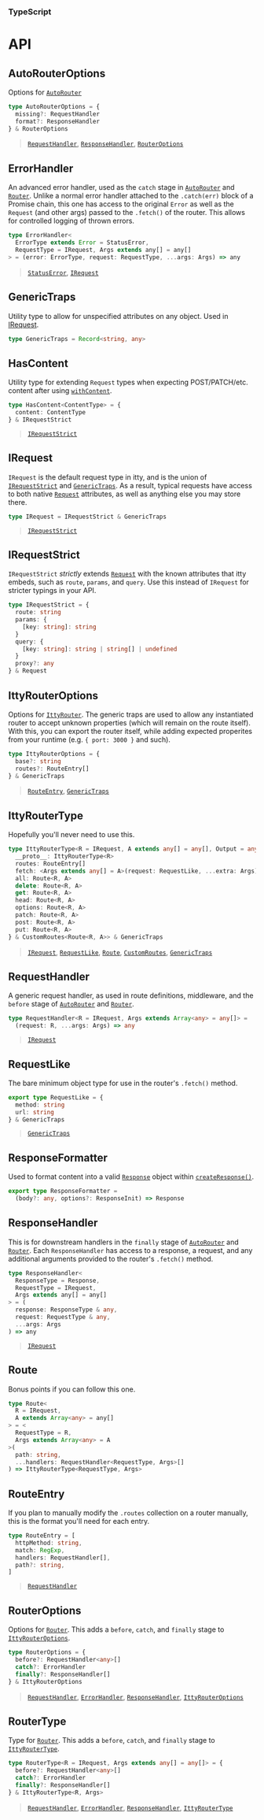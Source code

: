 ### TypeScript
# API

## AutoRouterOptions
Options for [`AutoRouter`](/itty-router/routers/autorouter)

```ts
type AutoRouterOptions = {
  missing?: RequestHandler
  format?: ResponseHandler
} & RouterOptions
```
> [`RequestHandler`](#requesthandler), [`ResponseHandler`](#responsehandler), [`RouterOptions`](#routeroptions)

<!-- ## CustomRoutes -->
<!-- ## ErrorFormatter -->

## ErrorHandler
An advanced error handler, used as the `catch` stage in [`AutoRouter`](/itty-router/routers/autorouter) and [`Router`](/itty-router/routersrouter).  Unlike a normal error handler attached to the `.catch(err)` block of a Promise chain, this one has access to the original `Error` as well as the `Request` (and other args) passed to the `.fetch()` of the router.  This allows for controlled logging of thrown errors.

```ts
type ErrorHandler<
  ErrorType extends Error = StatusError,
  RequestType = IRequest, Args extends any[] = any[]
> = (error: ErrorType, request: RequestType, ...args: Args) => any
```
> [`StatusError`](#statuserror), [`IRequest`](#irequest)

## GenericTraps <Badge type="info" text="internal" />
Utility type to allow for unspecified attributes on any object.  Used in [IRequest](#irequest).
```ts
type GenericTraps = Record<string, any>
```

## HasContent
Utility type for extending `Request` types when expecting POST/PATCH/etc. content after using [`withContent`](/itty-router/middleware/withcontent).
```ts
type HasContent<ContentType> = {
  content: ContentType
} & IRequestStrict
```
> [`IRequestStrict`](#irequeststrict)

## IRequest
`IRequest` is the default request type in itty, and is the union of [`IRequestStrict`](#irequeststrict) and [`GenericTraps`](#generictraps).  As a result, typical requests have access to both native [`Request`](https://developer.mozilla.org/en-US/docs/Web/API/Request) attributes, as well as anything else you may store there.
```ts
type IRequest = IRequestStrict & GenericTraps
```
> [`IRequestStrict`](#irequeststrict)

## IRequestStrict
`IRequestStrict` *strictly* extends [`Request`](https://developer.mozilla.org/en-US/docs/Web/API/Request) with the known attributes that itty embeds, such as `route`, `params`, and `query`.  Use this instead of `IRequest` for stricter typings in your API.
```ts
type IRequestStrict = {
  route: string
  params: {
    [key: string]: string
  }
  query: {
    [key: string]: string | string[] | undefined
  }
  proxy?: any
} & Request
```

## IttyRouterOptions
Options for [`IttyRouter`](/itty-router/routers/ittyrouter).  The generic traps are used to allow any instantiated router to accept unknown properties (which will remain on the route itself).  With this, you can export the router itself, while adding expected properites from your runtime (e.g. `{ port: 3000 }` and such).
```ts
type IttyRouterOptions = {
  base?: string
  routes?: RouteEntry[]
} & GenericTraps
```
> [`RouteEntry`](#routeentry), [`GenericTraps`](#generictraps)

## IttyRouterType <Badge type="info" text="internal" />
Hopefully you'll never need to use this.
```ts
type IttyRouterType<R = IRequest, A extends any[] = any[], Output = any> = {
  __proto__: IttyRouterType<R>
  routes: RouteEntry[]
  fetch: <Args extends any[] = A>(request: RequestLike, ...extra: Args) => Promise<Output>
  all: Route<R, A>
  delete: Route<R, A>
  get: Route<R, A>
  head: Route<R, A>
  options: Route<R, A>
  patch: Route<R, A>
  post: Route<R, A>
  put: Route<R, A>
} & CustomRoutes<Route<R, A>> & GenericTraps
```
> [`IRequest`](#irequest), [`RequestLike`](#requestlike), [`Route`](#route), [`CustomRoutes`](#customroutes), [`GenericTraps`](#generictraps)

## RequestHandler
A generic request handler, as used in route definitions, middleware, and the `before` stage of [`AutoRouter`](/itty-router/routers/autorouter) and [`Router`](/itty-router/routersrouter).
```ts
type RequestHandler<R = IRequest, Args extends Array<any> = any[]> =
  (request: R, ...args: Args) => any
```
> [`IRequest`](#irequest)

## RequestLike <Badge type="info" text="internal" />
The bare minimum object type for use in the router's `.fetch()` method.
```ts
export type RequestLike = {
  method: string
  url: string
} & GenericTraps
```
> [`GenericTraps`](#generictraps)

## ResponseFormatter <Badge type="info" text="internal" />
Used to format content into a valid [`Response`]() object within [`createResponse()`](/itty-router/api#createresponse).
```ts
export type ResponseFormatter =
  (body?: any, options?: ResponseInit) => Response
```

## ResponseHandler
This is for downstream handlers in the `finally` stage of [`AutoRouter`](/itty-router/routers/autorouter) and [`Router`](/itty-router/routersrouter).  Each `ResponseHandler` has access to a response, a request, and any additional arguments provided to the router's `.fetch()` method.
```ts
type ResponseHandler<
  ResponseType = Response, 
  RequestType = IRequest, 
  Args extends any[] = any[]
> = (
  response: ResponseType & any, 
  request: RequestType & any, 
  ...args: Args
) => any
```
> [`IRequest`](#irequest)

## Route <Badge type="info" text="internal" />
Bonus points if you can follow this one.
```ts
type Route<
  R = IRequest,
  A extends Array<any> = any[]
> = <
  RequestType = R,
  Args extends Array<any> = A
>(
  path: string,
  ...handlers: RequestHandler<RequestType, Args>[]
) => IttyRouterType<RequestType, Args>
```

## RouteEntry <Badge type="danger" text="advanced" />
If you plan to manually modify the `.routes` collection on a router manually, this is the format you'll need for each entry.
```ts
type RouteEntry = [
  httpMethod: string,
  match: RegExp,
  handlers: RequestHandler[],
  path?: string,
]
```
> [`RequestHandler`](#requesthandler)

## RouterOptions
Options for [`Router`](/itty-router/routers/router).  This adds a `before`, `catch`, and `finally` stage to [`IttyRouterOptions`](#ittyrouteroptions). 
```ts
type RouterOptions = {
  before?: RequestHandler<any>[]
  catch?: ErrorHandler
  finally?: ResponseHandler[]
} & IttyRouterOptions
```
> [`RequestHandler`](#requesthandler), [`ErrorHandler`](#errorhandler), [`ResponseHandler`](#responsehandler), [`IttyRouterOptions`](#ittyrouteroptions)

## RouterType
Type for [`Router`](/itty-router/routers/router).  This adds a `before`, `catch`, and `finally` stage to [`IttyRouterType`](#ittyroutertype). 
```ts
type RouterType<R = IRequest, Args extends any[] = any[]> = {
  before?: RequestHandler<any>[]
  catch?: ErrorHandler
  finally?: ResponseHandler[]
} & IttyRouterType<R, Args>
```
> [`RequestHandler`](#requesthandler), [`ErrorHandler`](#errorhandler), [`ResponseHandler`](#responsehandler), [`IttyRouterType`](#ittyroutertype)
